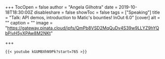 +++
TocOpen = false
author = "Angela Gilhotra"
date = 2019-10-18T18:30:00Z
disableshare = false
showToc = false
tags = ["Speaking"]
title = "Talk: API demos, introduction to Matic's bounties! InOut 6.0"
[cover]
alt = ""
caption = ""
image = "https://gateway.pinata.cloud/ipfs/QmPb8VSD2MqQuDv4S39w9LLYZ9hYQbPivH5yXPAw8M2NKt"

+++

    {{< youtube kGUM8XhN9Pk?start=765 >}}